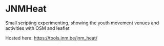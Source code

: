 # JNMHeat
Small scripting experimenting, showing the youth movement venues and activities with OSM and leaflet

Hosted here:
https://tools.jnm.be/jnm_heat/
